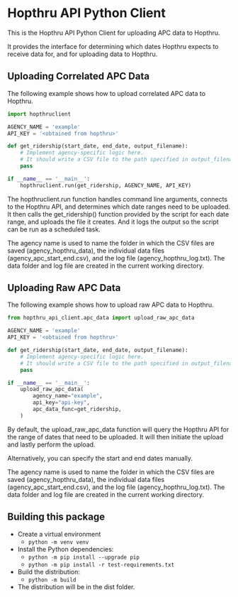 # Hopthru API Python Client

This is the Hopthru API Python Client for uploading APC data to Hopthru. 

It provides the interface for determining which dates Hopthru expects to receive data for, 
and for uploading data to Hopthru.

## Uploading Correlated APC Data

The following example shows how to upload correlated APC data to Hopthru.
```python
import hopthruclient

AGENCY_NAME = 'example'
API_KEY = '<obtained from hopthru>'

def get_ridership(start_date, end_date, output_filename):
    # Implement agency-specific logic here.
    # It should write a CSV file to the path specified in output_filename.
    pass

if __name__ == '__main__':
    hopthruclient.run(get_ridership, AGENCY_NAME, API_KEY)
```

The hopthruclient.run function handles command line arguments,
connects to the Hopthru API, and determines which date ranges need to be
uploaded. It then calls the get_ridership() function provided by the script
for each date range, and uploads the file it creates. And it logs the output
so the script can be run as a scheduled task.

The agency name is used to name the folder in which the CSV files are saved
(agency_hopthru_data), the individual data files (agency_apc_start_end.csv),
and the log file (agency_hopthru_log.txt). The data folder and log file are
created in the current working directory.

## Uploading Raw APC Data

The following example shows how to upload raw APC data to Hopthru.
```python
from hopthru_api_client.apc_data import upload_raw_apc_data

AGENCY_NAME = 'example'
API_KEY = '<obtained from hopthru>'

def get_ridership(start_date, end_date, output_filename):
    # Implement agency-specific logic here.
    # It should write a CSV file to the path specified in output_filename.
    pass

if __name__ == '__main__':
    upload_raw_apc_data(
        agency_name="example",
        api_key="api-key",
        apc_data_func=get_ridership,
    )
```
By default, the upload_raw_apc_data function will query the Hopthru API for
the range of dates that need to be uploaded. It will then initiate the upload
and lastly perform the upload.

Alternatively, you can specify the start and end dates manually.

The agency name is used to name the folder in which the CSV files are saved
(agency_hopthru_data), the individual data files (agency_apc_start_end.csv),
and the log file (agency_hopthru_log.txt). The data folder and log file are
created in the current working directory.


## Building this package

- Create a virtual environment
    - `python -m venv venv`  
- Install the Python dependencies:
    - `python -m pip install --upgrade pip`
    - `python -m pip install -r test-requirements.txt`
- Build the distribution:
    - `python -m build`
- The distribution will be in the dist folder.
